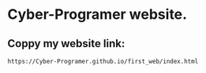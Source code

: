# Cyber-Programer website.

## Coppy my website link:
```bash
https://Cyber-Programer.github.io/first_web/index.html
```
